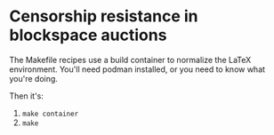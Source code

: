 # Censorship resistance in blockspace auctions

The Makefile recipes use a build container to normalize the LaTeX environment. You'll need podman installed, or you need to know what you're doing.

Then it's:

1. `make container`
2. `make`
